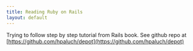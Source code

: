 ```yaml
---
title: Reading Ruby on Rails
layout: default
---
```


Trying to follow step by step tutorial from Rails book. See github repo at
[https://github.com/hpaluch/depot](https://github.com/hpaluch/depot)

